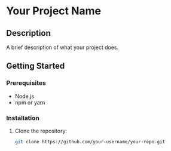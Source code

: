 # Your Project Name

## Description

A brief description of what your project does.

## Getting Started

### Prerequisites

- Node.js
- npm or yarn

### Installation

1. Clone the repository:
   ```bash
   git clone https://github.com/your-username/your-repo.git
